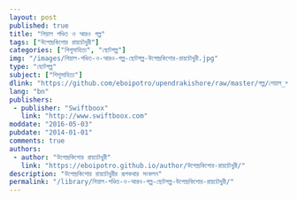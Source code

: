 ```yaml
---
layout: post
published: true
title: "শিয়াল পণ্ডিত ও আরও গল্প"
tags: ["উপেন্দ্রকিশোর রায়চৌধুরী"]
categories: ["শিশুসাহিত্য", "ছোটগল্প"]
img: "/images/শিয়াল-পণ্ডিত-ও-আরও-গল্প-ছোটগল্প-উপেন্দ্রকিশোর-রায়চৌধুরী.jpg"
type: "ছোটগল্প"
subject: ["শিশুসাহিত্য"]
dlink: "https://github.com/eboipotro/upendrakishore/raw/master/গল্প/শেয়াল_পণ্ডিত_ও_আরও_গল্প.epub"
lang: "bn"
publishers: 
 - publisher: "Swiftboox"
   link: "http://www.swiftboox.com"
moddate: "2016-05-03"
pubdate: "2014-01-01"
comments: true
authors: 
 - author: "উপেন্দ্রকিশোর রায়চৌধুরী"
   link: "https://eboipotro.github.io/author/উপেন্দ্রকিশোর-রায়চৌধুরী/"
description: "উপেন্দ্রকিশোর রায়চৌধুরীর রূপকথার সংকলন"
permalink: "/library/শিয়াল-পণ্ডিত-ও-আরও-গল্প-ছোটগল্প-উপেন্দ্রকিশোর-রায়চৌধুরী/"
---
```

